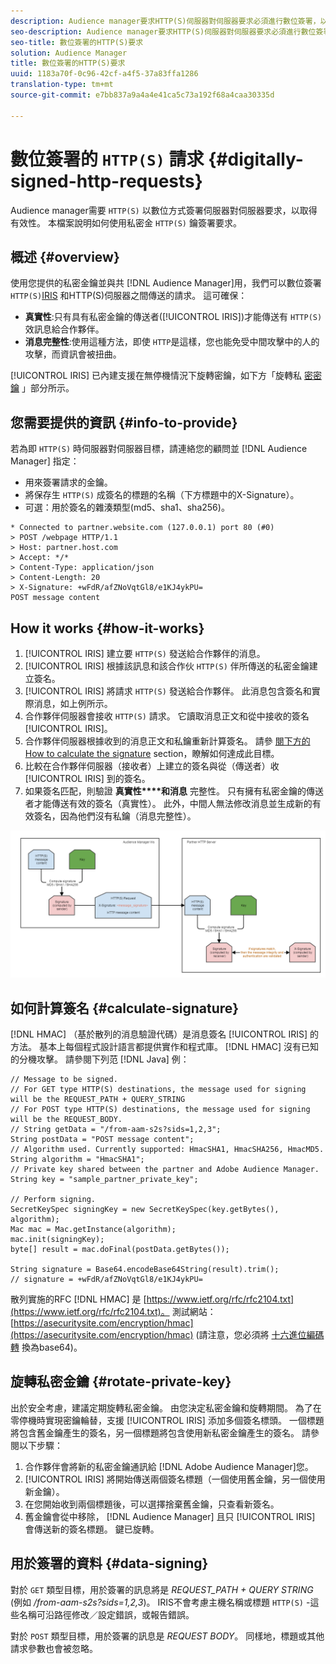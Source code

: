 ```yaml
---
description: Audience manager要求HTTP(S)伺服器對伺服器要求必須進行數位簽署，以取得有效性。 本檔案說明如何使用私密金鑰簽署HTTP要求。
seo-description: Audience manager要求HTTP(S)伺服器對伺服器要求必須進行數位簽署，以取得有效性。 本檔案說明如何使用私密金鑰簽署HTTP(S)要求。
seo-title: 數位簽署的HTTP(S)要求
solution: Audience Manager
title: 數位簽署的HTTP(S)要求
uuid: 1183a70f-0c96-42cf-a4f5-37a83ffa1286
translation-type: tm+mt
source-git-commit: e7bb837a9a4a4e41ca5c73a192f68a4caa30335d

---
```



# 數位簽署的 `HTTP(S)` 請求 {#digitally-signed-http-requests}

Audience manager需要 `HTTP(S)` 以數位方式簽署伺服器對伺服器要求，以取得有效性。 本檔案說明如何使用私密金 `HTTP(S)` 鑰簽署要求。

## 概述 {#overview}

<!-- digitally_signed_http_requests.xml -->

使用您提供的私密金鑰並與共 [!DNL Audience Manager]用，我們可以數位簽署 `HTTP(S)`[IRIS](../../../reference/system-components/components-data-action.md#iris) 和HTTP(S)伺服器之間傳送的請求。 這可確保：

* **真實性**:只有具有私密金鑰的傳送者([!UICONTROL IRIS])才能傳送有 `HTTP(S)` 效訊息給合作夥伴。
* **消息完整性**:使用這種方法，即使 `HTTP`是這樣，您也能免受中間攻擊中的人的攻擊，而資訊會被扭曲。

[!UICONTROL IRIS] 已內建支援在無停機情況下旋轉密鑰，如下方「旋轉私 [密密鑰](../../../integration/receiving-audience-data/real-time-outbound-transfers/digitally-signed-http-requests.md#rotate-private-key) 」部分所示。

## 您需要提供的資訊 {#info-to-provide}

若為即 `HTTP(S)` 時伺服器對伺服器目標，請連絡您的顧問並 [!DNL Audience Manager] 指定：

* 用來簽署請求的金鑰。
* 將保存生 `HTTP(S)` 成簽名的標題的名稱（下方標題中的X-Signature）。
* 可選：用於簽名的雜湊類型(md5、sha1、sha256)。

```
* Connected to partner.website.com (127.0.0.1) port 80 (#0)
> POST /webpage HTTP/1.1
> Host: partner.host.com
> Accept: */*
> Content-Type: application/json
> Content-Length: 20
> X-Signature: +wFdR/afZNoVqtGl8/e1KJ4ykPU=
POST message content
```

## How it works {#how-it-works}

1. [!UICONTROL IRIS] 建立要 `HTTP(S)` 發送給合作夥伴的消息。
1. [!UICONTROL IRIS] 根據該訊息和該合作伙 `HTTP(S)` 伴所傳送的私密金鑰建立簽名。
1. [!UICONTROL IRIS] 將請求 `HTTP(S)` 發送給合作夥伴。 此消息包含簽名和實際消息，如上例所示。
1. 合作夥伴伺服器會接收 `HTTP(S)` 請求。 它讀取消息正文和從中接收的簽名 [!UICONTROL IRIS]。
1. 合作夥伴伺服器根據收到的消息正文和私鑰重新計算簽名。 請參 [閱下方的How to calculate the signature](../../../integration/receiving-audience-data/real-time-outbound-transfers/digitally-signed-http-requests.md#calculate-signature) section，瞭解如何達成此目標。
1. 比較在合作夥伴伺服器（接收者）上建立的簽名與從（傳送者）收 [!UICONTROL IRIS] 到的簽名。
1. 如果簽名匹配，則驗證 **真實性****和消息** 完整性。 只有擁有私密金鑰的傳送者才能傳送有效的簽名（真實性）。 此外，中間人無法修改消息並生成新的有效簽名，因為他們沒有私鑰（消息完整性）。

![](assets/iris-digitally-sign-http-request.png)

## 如何計算簽名 {#calculate-signature}

[!DNL HMAC] （基於散列的消息驗證代碼）是消息簽名 [!UICONTROL IRIS] 的方法。 基本上每個程式設計語言都提供實作和程式庫。 [!DNL HMAC] 沒有已知的分機攻擊。 請參閱下列范 [!DNL Java] 例：

```
// Message to be signed.
// For GET type HTTP(S) destinations, the message used for signing will be the REQUEST_PATH + QUERY_STRING
// For POST type HTTP(S) destinations, the message used for signing will be the REQUEST_BODY.
// String getData = "/from-aam-s2s?sids=1,2,3";
String postData = "POST message content";
// Algorithm used. Currently supported: HmacSHA1, HmacSHA256, HmacMD5.
String algorithm = "HmacSHA1";
// Private key shared between the partner and Adobe Audience Manager.
String key = "sample_partner_private_key";
  
// Perform signing.
SecretKeySpec signingKey = new SecretKeySpec(key.getBytes(), algorithm);
Mac mac = Mac.getInstance(algorithm);
mac.init(signingKey);
byte[] result = mac.doFinal(postData.getBytes());
  
String signature = Base64.encodeBase64String(result).trim(); 
// signature = +wFdR/afZNoVqtGl8/e1KJ4ykPU=
```

散列實施的RFC [!DNL HMAC] 是 [https://www.ietf.org/rfc/rfc2104.txt](https://www.ietf.org/rfc/rfc2104.txt)。 測試網站： [https://asecuritysite.com/encryption/hmac](https://asecuritysite.com/encryption/hmac) (請注意，您必須將 [十六進位編碼轉](https://tomeko.net/online_tools/hex_to_base64.php?lang=en) 換為base64)。

## 旋轉私密金鑰 {#rotate-private-key}

出於安全考慮，建議定期旋轉私密金鑰。 由您決定私密金鑰和旋轉期間。 為了在零停機時實現密鑰輪替，支援 [!UICONTROL IRIS] 添加多個簽名標頭。 一個標題將包含舊金鑰產生的簽名，另一個標題將包含使用新私密金鑰產生的簽名。 請參閱以下步驟：

1. 合作夥伴會將新的私密金鑰通訊給 [!DNL Adobe Audience Manager]您。
1. [!UICONTROL IRIS] 將開始傳送兩個簽名標題（一個使用舊金鑰，另一個使用新金鑰）。
1. 在您開始收到兩個標題後，可以選擇捨棄舊金鑰，只查看新簽名。
1. 舊金鑰會從中移除， [!DNL Audience Manager] 且只 [!UICONTROL IRIS] 會傳送新的簽名標題。 鍵已旋轉。

## 用於簽署的資料 {#data-signing}

對於 `GET` 類型目標，用於簽署的訊息將是 *REQUEST_PATH + QUERY STRING* (例如 */from-aam-s2s?sids=1,2,3*)。 IRIS不會考慮主機名稱或標題 `HTTP(S)` -這些名稱可沿路徑修改／設定錯誤，或報告錯誤。

對於 `POST` 類型目標，用於簽署的訊息是 *REQUEST BODY*。 同樣地，標題或其他請求參數也會被忽略。
